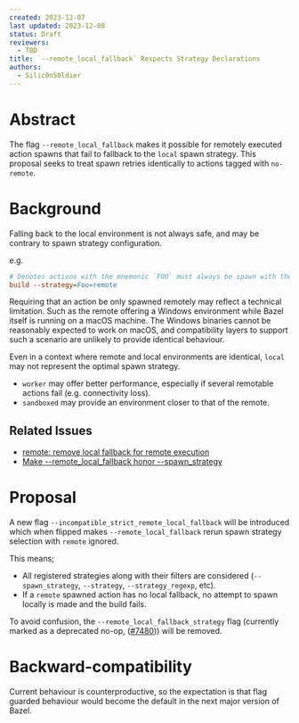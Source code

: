 ```yaml
---
created: 2023-12-07
last updated: 2023-12-08
status: Draft
reviewers:
  - TBD
title: `--remote_local_fallback` Respects Strategy Declarations
authors:
  - Silic0nS0ldier
---
```


# Abstract

The flag `--remote_local_fallback` makes it possible for remotely executed action spawns that fail to fallback to the `local` spawn strategy.
This proposal seeks to treat spawn retries identically to actions tagged with `no-remote`.

# Background

Falling back to the local environment is not always safe, and may be contrary to spawn strategy configuration.

e.g.

```ini
# Denotes actions with the mnemonic `FOO` must always be spawn with the `remote` strategy
build --strategy=Foo=remote
```

Requiring that an action be only spawned remotely may reflect a technical limitation.
Such as the remote offering a Windows environment while Bazel itself is running on a macOS machine.
The Windows binaries cannot be reasonably expected to work on macOS, and compatibility layers to support such a scenario are unlikely to provide identical behaviour.

Even in a context where remote and local environments are identical, `local` may not represent the optimal spawn strategy.
* `worker` may offer better performance, especially if several remotable actions fail (e.g. connectivity loss).
* `sandboxed` may provide an environment closer to that of the remote.

## Related Issues

* [remote: remove local fallback for remote execution](https://github.com/bazelbuild/bazel/issues/7202)
* [Make --remote_local_fallback honor --spawn_strategy](https://github.com/bazelbuild/bazel/issues/15519)

# Proposal

A new flag `--incompatible_strict_remote_local_fallback` will be introduced which when flipped makes `--remote_local_fallback` rerun spawn strategy selection with `remote` ignored.

This means;
* All registered strategies along with their filters are considered (`--spawn_strategy`, `--strategy`, `--strategy_regexp`, etc).
* If a `remote` spawned action has no local fallback, no attempt to spawn locally is made and the build fails.

To avoid confusion, the `--remote_local_fallback_strategy` flag (currently marked as a deprecated no-op, ([#7480](https://github.com/bazelbuild/bazel/issues/7480))) will be removed.

# Backward-compatibility

Current behaviour is counterproductive, so the expectation is that flag guarded behaviour would become the default in the next major version of Bazel.
